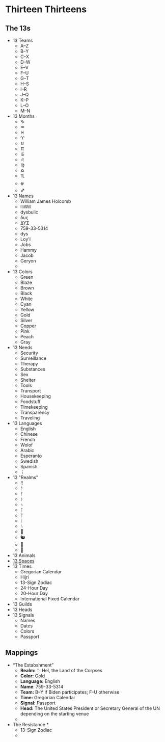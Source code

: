# Thirteen Thirteens

## The 13s

* 13 Teams
  * A–Z
  * B–Y
  * C–X
  * D–W
  * E–V
  * F–U
  * G–T
  * H–S
  * I–R
  * J–Q
  * K–P
  * L–O
  * M–N
* 13 Months
  * ♑
  * ♒
  * ♓
  * ♈
  * ♉
  * ♊
  * ♋
  * ♌
  * ♍
  * ♎
  * ♏
  * ⛎
  * ♐
* 13 Names
  * William James Holcomb
  * lliWill
  * dysbulic
  * δυς
  * ΔΥΣ
  * 759-33-5314
  * dys
  * Loy'l
  * Jobs
  * Hammy
  * Jacob
  * Geryon
  * 
* 13 Colors
  * Green
  * Blaze
  * Brown
  * Black
  * White
  * Cyan
  * Yellow
  * Gold
  * Silver
  * Copper
  * Pink
  * Peach
  * Gray
* 13 Needs
  * Security
  * Surveillance
  * Therapy
  * Substances
  * Sex
  * Shelter
  * Tools
  * Transport
  * Housekeeping
  * Foodstuff
  * Timekeeping
  * Transparency
  * Traveling
* 13 Languages
  * English
  * Chinese
  * French
  * Wolof
  * Arabic
  * Esperanto
  * Swedish
  * Spanish
  * ⋮
* 13 "Realms"
  * ᛗ
  * ᚫ
  * ᚡ
  * ᚦ
  * ᛃ
  * ᛏ
  * ᛠ
  * ᛁ
  * ᛊ
  * 🐲
  * 🐿
  * 🦌
  * 🦅
* 13 Animals
* [13 Spaces](http://gaians.web.app)
* 13 Times
  * Gregorian Calendar
  * Hijri
  * 13-Sign Zodiac
  * 24-Hour Day
  * 20-Hour Day
  * International Fixed Calendar
* 13 Guilds
* 13 Heads
* 13 Signals
  * Names
  * Dates
  * Colors
  * Passport

## Mappings

* “The Estabshment”
  * **Realm:** ᛏ: Hel, the Land of the Corpses
  * **Color:** Gold
  * **Language:** English
  * **Name**: 759-33-5314
  * **Team:** B–Y if Biden participates; F-U otherwise
  * **Time:** Gregorian Calendar
  * **Signal:** Passport
  * **Head:** The United States President or Secretary General of the UN depending on the starting venue
  * 
* The Resistance
  * 
  * 13-Sign Zodiac
  * 